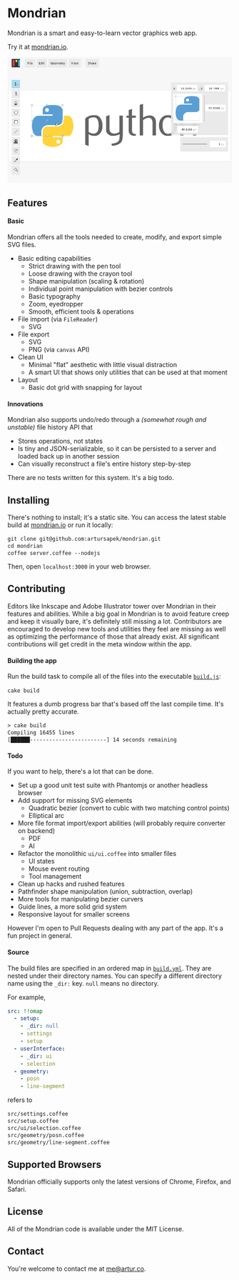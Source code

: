 # Mondrian

Mondrian is a smart and easy-to-learn vector graphics web app.

Try it at [mondrian.io](http://mondrian.io).

[![mondrian.io](/build/img/screenshot.png)](http://mondrian.io)

## Features

#### Basic

Mondrian offers all the tools needed to create, modify, and export simple SVG files.

  - Basic editing capabilities
    - Strict drawing with the pen tool
    - Loose drawing with the crayon tool
    - Shape manipulation (scaling & rotation)
    - Individual point manipulation with bezier controls
    - Basic typography
    - Zoom, eyedropper
    - Smooth, efficient tools & operations
  - File import (via `FileReader`)
    - SVG
  - File export
    - SVG
    - PNG (via `canvas` API)
  - Clean UI
    - Minimal "flat" aesthetic with little visual distraction
    - A smart UI that shows only utilities that can be used at that moment
  - Layout
    - Basic dot grid with snapping for layout

#### Innovations

Mondrian also supports undo/redo through a *(somewhat rough and unstable)* file history API that

  - Stores operations, not states
  - Is tiny and JSON-serializable, so it can be persisted to a server and loaded back up in another session
  - Can visually reconstruct a file's entire history step-by-step

There are no tests written for this system. It's a big todo.

## Installing

There's nothing to install; it's a static site. You can access the latest stable build 
at [mondrian.io](http://mondrian.io) or run it locally:

```
git clone git@github.com:artursapek/mondrian.git
cd mondrian
coffee server.coffee --nodejs
```

Then, open `localhost:3000` in your web browser.

## Contributing

Editors like Inkscape and Adobe Illustrator tower over Mondrian in their features and abilities. While a big goal in Mondrian is to avoid feature creep
and keep it visually bare, it's definitely still missing a lot. Contributors are encouraged to develop new tools and utilities they feel are missing
as well as optimizing the performance of those that already exist. All significant contributions will get credit in the meta window within the app.

#### Building the app

Run the build task to compile all of the files into the executable [`build.js`](build/build.js):

`cake build`

It features a dumb progress bar that's based off the last compile time. It's actually pretty accurate.

```
> cake build
Compiling 16455 lines
[██████------------------------] 14 seconds remaining
```

#### Todo

If you want to help, there's a lot that can be done.

  - Set up a good unit test suite with Phantomjs or another headless browser
  - Add support for missing SVG elements
    - Quadratic bezier (convert to cubic with two matching control points)
    - Elliptical arc
  - More file format import/export abilities (will probably require converter on backend)
    - PDF
    - AI
  - Refactor the monolithic `ui/ui.coffee` into smaller files
    - UI states
    - Mouse event routing
    - Tool management
  - Clean up hacks and rushed features
  - Pathfinder shape manipulation (union, subtraction, overlap)
  - More tools for manipulating bezier curvers
  - Guide lines, a more solid grid system
  - Responsive layout for smaller screens

However I'm open to Pull Requests dealing with any part of the app. It's a fun project in general.

#### Source

The build files are specified in an ordered map in [`build.yml`](build.yml).
They are nested under their directory names. You can specify a different
directory name using the `_dir:` key. `null` means no directory.

For example,

```yml
src: !!omap
  - setup:
    - _dir: null
    - settings
    - setup
  - userInterface:
    - _dir: ui
    - selection
  - geometry:
    - posn
    - line-segment
```

refers to

```
src/settings.coffee
src/setup.coffee
src/ui/selection.coffee
src/geometry/posn.coffee
src/geometry/line-segment.coffee
```

## Supported Browsers

Mondrian officially supports only the latest versions of Chrome, Firefox, and Safari.

## License

All of the Mondrian code is available under the MIT License.

## Contact

You're welcome to contact me at [me@artur.co](mailto:me@artur.co).
